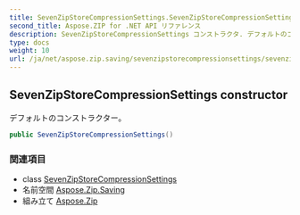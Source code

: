 ```yaml
---
title: SevenZipStoreCompressionSettings.SevenZipStoreCompressionSettings
second_title: Aspose.ZIP for .NET API リファレンス
description: SevenZipStoreCompressionSettings コンストラクタ. デフォルトのコンストラクター
type: docs
weight: 10
url: /ja/net/aspose.zip.saving/sevenzipstorecompressionsettings/sevenzipstorecompressionsettings/
---
```

## SevenZipStoreCompressionSettings constructor

デフォルトのコンストラクター。

```csharp
public SevenZipStoreCompressionSettings()
```

### 関連項目

* class [SevenZipStoreCompressionSettings](../)
* 名前空間 [Aspose.Zip.Saving](../../sevenzipstorecompressionsettings/)
* 組み立て [Aspose.Zip](../../../)


